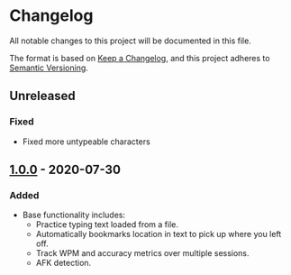# Changelog
All notable changes to this project will be documented in this file.

The format is based on [Keep a Changelog](https://keepachangelog.com/en/1.0.0/),
and this project adheres to [Semantic Versioning](https://semver.org/spec/v2.0.0.html).

## Unreleased
### Fixed
 - Fixed more untypeable characters

## [1.0.0] - 2020-07-30
### Added
 - Base functionality includes:
    - Practice typing text loaded from a file.
    - Automatically bookmarks location in text to pick up where you left off.
    - Track WPM and accuracy metrics over multiple sessions.
    - AFK detection.

 [1.0.0]: https://github.com/meebuhs/typey-boi/releases/tag/v1.0.0